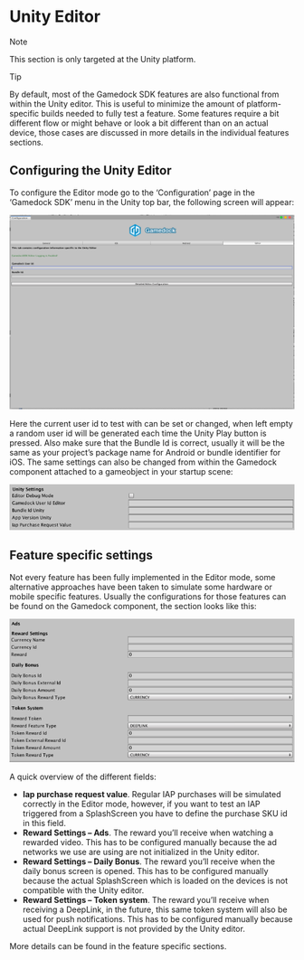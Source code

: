 # Unity Editor

> [!NOTE]
> This section is only targeted at the Unity platform.

> [!TIP]
> By default, most of the Gamedock SDK features are also functional from within the Unity editor. This is useful to minimize the amount of platform-specific builds needed to fully test a feature. Some features require a bit different flow or might behave or look a bit different than on an actual device, those cases are discussed in more details in the individual features sections.

## Configuring the Unity Editor

To configure the Editor mode go to the ‘Configuration’ page in the ‘Gamedock SDK’ menu in the Unity top bar, the following screen will appear:

![github pages](_images/UnityEditorMode1.png)

Here the current user id to test with can be set or changed, when left empty a random user id will be generated each time the Unity Play button is pressed.
Also make sure that the Bundle Id is correct, usually it will be the same as your project’s package name for Android or bundle identifier for iOS. The same settings can also be changed from within the Gamedock component attached to a gameobject in your startup scene:

![alt text](_images/UnityEditorMode2.png)

## Feature specific settings

Not every feature has been fully implemented in the Editor mode, some alternative approaches have been taken to simulate some hardware or mobile specific features. Usually the configurations for those features can be found on the Gamedock component, the section looks like this:

![github pages](_images/UnityEditorMode3.png)

A quick overview of the different fields:

* **Iap purchase request value**. Regular IAP purchases will be simulated correctly in the Editor mode, however, if you want to test an IAP triggered from a SplashScreen you have to define the purchase SKU id in this field.
* **Reward Settings – Ads**. The reward you’ll receive when watching a rewarded video. This has to be configured manually because the ad networks we use are using are not initialized in the Unity editor.
* **Reward Settings – Daily Bonus**. The reward you’ll receive when the daily bonus screen is opened. This has to be configured manually because the actual SplashScreen which is loaded on the devices is not compatible with the Unity editor.
* **Reward Settings – Token system**. The reward you’ll receive when receiving a DeepLink, in the future, this same token system will also be used for push notifications. This has to be configured manually because actual DeepLink support is not provided by the Unity editor.

More details can be found in the feature specific sections.
